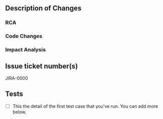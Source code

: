 ## Description of Changes

### RCA

<!--- Root Cause Analysis. The title of the story shall be enough in case the changes are related to a user story -->

### Code Changes

<!--- Describe the code changes done to implement the story or to fix the defect-->

### Impact Analysis

<!--- Describe the impact of this change on other modules and/features -->

## Issue ticket number(s)

JIRA-0000

## Tests

- [ ] This the detail of the first test case that you've run. You can add more below.
